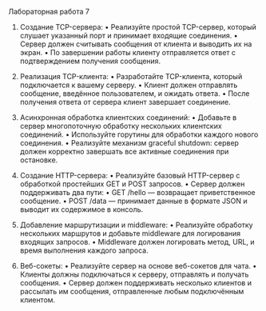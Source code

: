 Лабораторная работа 7

1.	Создание TCP-сервера:
    •	Реализуйте простой TCP-сервер, который слушает указанный порт и принимает входящие соединения.
    •	Сервер должен считывать сообщения от клиента и выводить их на экран.
    •	По завершении работы клиенту отправляется ответ с подтверждением получения сообщения.

2.	Реализация TCP-клиента:
    •	Разработайте TCP-клиента, который подключается к вашему серверу.
    •	Клиент должен отправлять сообщение, введённое пользователем, и ожидать ответа.
    •	После получения ответа от сервера клиент завершает соединение.

3.	Асинхронная обработка клиентских соединений:
    •	Добавьте в сервер многопоточную обработку нескольких клиентских соединений.
    •	Используйте горутины для обработки каждого нового соединения.
    •	Реализуйте механизм graceful shutdown: сервер должен корректно завершать все активные соединения при остановке.

4.	Создание HTTP-сервера:
    •	Реализуйте базовый HTTP-сервер с обработкой простейших GET и POST запросов.
    •	Сервер должен поддерживать два пути:
    •	GET /hello — возвращает приветственное сообщение.
    •	POST /data — принимает данные в формате JSON и выводит их содержимое в консоль.

5.	Добавление маршрутизации и middleware:
    •	Реализуйте обработку нескольких маршрутов и добавьте middleware для логирования входящих запросов.
    •	Middleware должен логировать метод, URL, и время выполнения каждого запроса.

6.	Веб-сокеты:
    •	Реализуйте сервер на основе веб-сокетов для чата.
    •	Клиенты должны подключаться к серверу, отправлять и получать сообщения.
    •	Сервер должен поддерживать несколько клиентов и рассылать им сообщения, отправленные любым подключённым клиентом.

